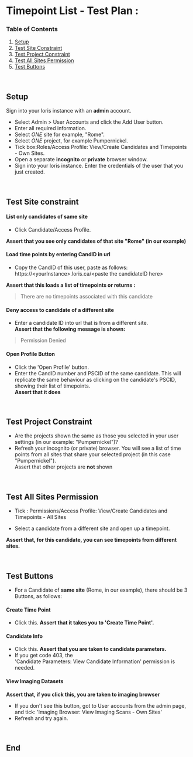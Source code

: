# Timepoint List - Test Plan :

### Table of Contents
1. [Setup](#setup)
2. [Test Site Constraint](#test-site-constraint)
3. [Test Project Constraint](#test-project-constraint)
4. [Test All Sites Permission](#test-all-sites-permission)
5. [Test Buttons](#test-buttons)

<br>

## Setup

Sign into your loris instance with an **admin** account.

- Select Admin > User Accounts and click the Add User button. 
- Enter all required information.
- Select *ONE* site for example, "Rome".
- Select *ONE* project, for example Pumpernickel.
- Tick box:Roles/Access Profile: View/Create Candidates and Timepoints - Own Sites.
- Open a separate **incognito** or **private** browser window.
- Sign into your loris instance. Enter the credentials of the user that you just created. 

<br>

## Test Site constraint

#### List only candidates of same site<br>

- Click Candidate/Access Profile.

**Assert that you see only candidates of that site "Rome" (in our example)**

#### Load time points by entering CandID in url
- Copy the CandID of this user, paste as follows:
https://\<yourInstance>\.loris.ca\/\<paste the candidateID here><br>

**Assert that this loads a list of timepoints **or** returns :**
>There are no timepoints associated with this candidate 

#### Deny access to candidate of a different site<br>
- Enter a candidate ID into url that is from a different site.<br>
**Assert that the following message is shown:** 
>Permission Denied<br>


#### Open Profile Button
- Click the 'Open Profile' button.
- Enter the CandID number and PSCID of the same candidate.
This will replicate the same behaviour as clicking on the candidate's PSCID, showing their list of timepoints.<br>
**Assert that it does**

<br>

## Test Project Constraint<br>
- Are the projects shown the same as those you selected in your user settings (in our example: "Pumpernickel")?
- Refresh your incognito (or private) browser.
You will see a list of time points from all sites that share your selected project (in this case "Pumpernickel").<br> 
Assert that other projects are **not** shown

<br>

## Test All Sites Permission
- Tick : Permissions/Access Profile: View/Create Candidates and Timepoints - All Sites

- Select a candidate from a different site and open up a timepoint.

**Assert that, for this candidate, you can see timepoints from different sites.**

<br>

## Test Buttons<br>
- For a Candidate of **same site** (Rome, in our example), there should be 3 Buttons, as follows:<br>

#### Create Time Point<br>

- Click this. 
**Assert that it takes you to 'Create Time Point'.**
 
#### Candidate Info<br> 
- Click this. 
**Assert that you are taken to candidate parameters.**
- If you get code 403, the<br> 
'Candidate Parameters: View Candidate Information' permission is needed.


#### View Imaging Datasets<br>
**Assert that, if you click this, you are taken to imaging browser**

- If you don't see this button, got to User accounts from the admin page, and tick:
'Imaging Browser: View Imaging Scans - Own Sites'
- Refresh and try again.

<br>

## End









